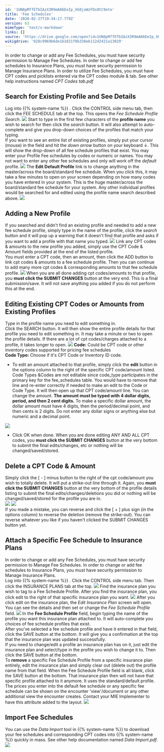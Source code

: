 ```yaml
---
id: '1UN8pMffETbIAzX3R9mA86EeIp_XG0joWzFDs0tC9eto'
title: 'Fee Schedules'
date: '2020-02-27T19:34:17.779Z'
version: 63
mimeType: 'text/x-markdown'
links: []
source: 'https://drive.google.com/open?id=1UN8pMffETbIAzX3R9mA86EeIp_XG0joWzFDs0tC9eto'
wikigdrive: '028c9969b6de1b1821f0b338eb112d2421a13029'
---
```

In order to change or add any Fee Schedules, you must have security permission to Manage Fee Schedules. In order to change or add fee schedules to Insurance Plans, you must have security permission to Manage Insurance Plans. In order to utilize Fee Schedules, you must have CPT codes and picklists entered via the CPT codes module & tab. See other help instructions named *CPT Codes tab.pdf*

## Search for Existing Profile and See Details

Log into {{% system-name %}} . Click the CONTROL side menu tab, then click the FEE SCHEDULE tab at the top. This opens the *Fee Schedule Profile Search*.
![](../fee-schedules.assets/ae17d7fe942ec9a65500a8b9f209edc5.png)
Start to type in the first few characters of the **profile name** you wish to search for then click the *search* button. It will also attempt to auto-complete and give you drop-down choices of the profiles that match your typing.  
If you want to see an entire list of existing profiles, simply put your cursor (mouse) in the field and hit the *down arrow* button on your keyboard ↓. This will show the drop-down of all fee schedule profiles that exist. You may enter your Profile Fee schedules by codes or numeric or names. You may not want to enter any other fee schedules and only will work off the *default* profile.
![](../fee-schedules.assets/7b327655735957a19d4cfc67a8b3240d.png)
The **Edit Default Profile** link is to change anything in the master/across the board/standard fee schedule. When you click this, it may take a few minutes to open on your screen depending on how many codes you have entered in your system. This is the huge master/across the board/standard fee schedule for your system. Any other individual profiles would be searched for and edited using the profile name search described above.
![](../fee-schedules.assets/b74df296be8dc872e44417f457792a04.png)

## Adding a New Profile

If you searched and didn't find an existing profile and needed to add a new fee schedule profile, simply type in the name of the profile, click the *search* button and it will pop up a warning that it doesn't find that profile and asks if you want to add a profile with that name you typed.
![](../fee-schedules.assets/ae08afdf5722bf166c9aea7a2156ddd7.png)
Link any CPT codes & amounts to the new profile you added, simply use the CPT Code & Amount fields provided at the end of the listed profile.  
You must enter a CPT code, then an amount, then click the ADD button to link cpt codes & amounts to a fee schedule profile. Then you can continue to add many more cpt codes & corresponding amounts to that fee schedule profile.
![](../fee-schedules.assets/8dc3cca0d94bb4f7e30f57e758d88166.png)
When you are all done adding cpt codes/amounts to that profile, you **must click the SUBMIT CHANGES** button at the very end. This is a final submission/save. It will not save anything you added if you do not perform this at the end.

## Editing Existing CPT Codes or Amounts from Existing Profiles

Type in the profile name you need to edit something in.  
Click the SEARCH button. It will then show the entire profile details for that profile you need to edit something in. It may take a minute or two to open the profile details. If there are a lot of cpt codes/charges attached to a profile, it takes longer to open.
![](../fee-schedules.assets/ac30246a629a14a3e33903836b3bba6a.png)
**Code:** Could be CPT code or other inventory codes supported for pricing fee schedules  
**Code Type:** Choose if it's CPT Code or Inventory ID code.

* To edit an amount attached to that profile, simply click the <strong>edit</strong> button in the options column to the right of the specific CPT code/amount listed. Code Types &Codes are not editable since code_type participates in the primary key for the fee_schedules table. You would have to remove that line and re-enter correctly if needed to make an edit to the Code or Code Type. It will then open up that CPT code/amount line. You can change the amount. <strong>The amount must be typed with 4 dollar digits, period, and then 2 cent digits.</strong> To make a specific dollar amount, the dollar amount must have 4 digits, then the period/decimal point, and then cents is 2 digits. Do not enter any dollar signs or anything else but numeric and a decimal point.

![](../fee-schedules.assets/6af6ddc3a4a35bdc5414fad837be107e.png)

* Click OK when done. When you are done editing ANY AND ALL CPT codes, you <strong>must click the SUBMIT CHANGES</strong> button at the very bottom to submit the final edits/changes, etc or nothing will be changed/saved/stored.


## Delete a CPT Code & Amount

Simply click the [ - ] minus button to the right of the cpt code/amount you wish to totally delete. It will put a strike-out line through it. Again, you **must click the SUBMIT CHANGES** button at the very bottom of the profile details listing to submit the final edits/changes/deletions you did or nothing will be changed/saved/stored for the profile you are in.  
![](../fee-schedules.assets/d87e0ba8bde7d314ee54f4edfed43520.png) ![](../fee-schedules.assets/ca53aa89572fac41fc125bc15aefd110.png)  
If you made a mistake, you can reverse and click the [ + ] plus sign (in the options column) to reverse the deletion (remove the strike-out). You can reverse whatever you like if you haven't clicked the SUBMIT CHANGES button yet.

## Attach a Specific Fee Schedule to Insurance Plans

In order to change or add any Fee Schedules, you must have security permission to Manage Fee Schedules. In order to change or add fee schedules to Insurance Plans, you must have security permission to Manage Insurance Plans.  
Log into {{% system-name %}} . Click the CONTROL side menu tab. Then click the INSURANCE PLANS tab at the top.
![](../fee-schedules.assets/23444438958a56ced6f4494f49c65e9d.png)
Find the insurance plan you wish to tag to a Fee Schedule Profile. After you find the insurance plan, you click edit to the right of that specific insurance plan you want.
![](../fee-schedules.assets/36170fd4d3550ae9f9e5de81f9149dec.png)
After you click edit on the insurance plan, the *Edit Insurance Plan* screen will open. You can see the details and then set or change the *Fee Schedule Profile* field.
![](../fee-schedules.assets/7081f93a93f81467dcfb787b950cf512.png)
In the **Fee Schedule Profile** field, begin typing the name of the profile you want this insurance plan attached to. It will auto-complete you choices of fee schedule profiles that exist.  
After you've selected a fee schedule profile and have it entered in that field, click the SAVE button at the bottom. It will give you a confirmation at the top that the insurance plan was updated successfully.  
If you need to change/edit a profile an insurance plan has on it, just edit the insurance plan and select/type in the profile you wish to change it to. Then click the SAVE button at the bottom.  
To **remove** a specific Fee Schedule Profile from a specific insurance plan entirely, edit the insurance plan and simply clear out (delete out) the profile name from that field. When the Fee Schedule Profile field is all blank, click the SAVE button at the bottom. That insurance plan then will not have that specific profile attached to it anymore. It uses the standard/default profile.  
The prices you enter into the default fee schedule or any specific fee schedule can be shown on the encounter ‘view'/document or any other additional view the encounter creates. Contact your MIE Implementer to have this attribute added to the layout.
![](../fee-schedules.assets/a81e2564e124f3fd1c6a4777acc7ed51.png)

## Import Fee Schedules

You can use the *Data Import* tool in {{% system-name %}} to download your fee schedules and corresponding CPT codes into {{% system-name %}} quickly in mass. See other help documentation named *Data Import.pdf*.
![](../fee-schedules.assets/806907ca2e4721e8d45ae694ae19f7c0.png)

